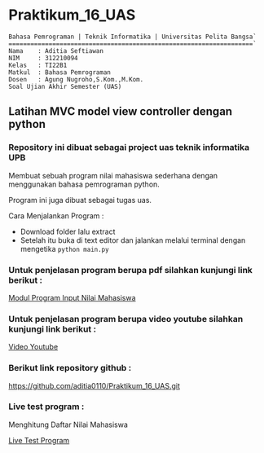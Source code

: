 # Praktikum_16_UAS

    Bahasa Pemrograman | Teknik Informatika | Universitas Pelita Bangsa`
    ===================================================================`
    Nama    : Aditia Seftiawan
    NIM     : 312210094
    Kelas   : TI22B1
    Matkul  : Bahasa Pemrograman
    Dosen   : Agung Nugroho,S.Kom.,M.Kom.
    Soal Ujian Akhir Semester (UAS)

## Latihan MVC model view controller dengan python

### Repository ini dibuat sebagai project uas teknik informatika UPB
Membuat sebuah program  nilai mahasiswa sederhana dengan menggunakan bahasa pemrograman python.

Program ini juga dibuat sebagai tugas uas.

Cara Menjalankan Program :

- Download folder lalu extract
- Setelah itu buka di text editor dan jalankan melalui terminal dengan mengetika `python main.py`

### Untuk penjelasan program berupa pdf silahkan kunjungi link berikut :

[Modul Program Input Nilai Mahasiswa ](https://drive.google.com/file/d/1TQ_lYdY8cFb_uRs-qCjO0bx4pMONyJtY/view?usp=drivesdk)

### Untuk penjelasan program berupa video youtube silahkan kunjungi link berikut :

[ Video Youtube](https://youtu.be/8lO0lSM5lU4)

### Berikut link repository github :

https://github.com/aditia0110/Praktikum_16_UAS.git

### Live test program :

Menghitung Daftar Nilai Mahasiswa

[Live Test Program](https://replit.com/@AditiaSetiawan1/Menghitung-Daftar-Nilai-Mahasiswa#Praktikum_16_UAS)
